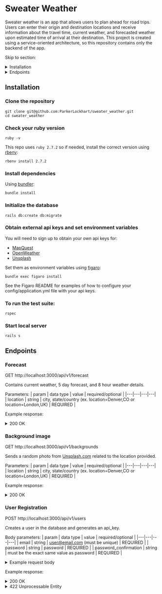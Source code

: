 # Sweater Weather

Sweater weather is an app that allows users to plan ahead for road trips. Users can enter their origin and destination locations and receive information about the travel time, current weather, and forecasted weather upon estimated time of arrival at their destination. This project is created using a service-oriented architecture, so this repository contains only the backend of the app.

Skip to section: 
<details>
  <summary> Installation </summary>
  
  - [Clone repo](#clone-the-repository)
  - [Ruby version](#check-your-ruby-version)
  - [Dependencies](#install-dependencies)
  - [External APIs/environment config](#obtain-external-api-keys-and-set-environment-variables)
  - [How to run the test suite](#to-run-the-test-suite)
  - [Start local server](#start-local-server)
</details>

<details>
  <summary> Endpoints </summary>
  
  - [GET forecast](#forecast)
  - [GET background](#background-image)
  - [POST users](#user-registration)
</details>




## Installation

### Clone the repository 
``` 
git clone git@github.com:ParkerLockhart/sweater_weather.git
cd sweater_weather
```

### Check your ruby version
```
ruby -v
```
This repo uses `ruby 2.7.2`  so if needed, install the correct version using [rbenv](https://github.com/rbenv/rbenv):

```
rbenv install 2.7.2
```

### Install dependencies
 
 Using [bundler](https://bundler.io/):
 ```
bundle install
```

### Initialize the database 
```
rails db:create db:migrate
```

### Obtain external api keys and set environment variables

You will need to sign up to obtain your own api keys for: 
- [MapQuest](https://developer.mapquest.com/documentation/)
- [OpenWeather](https://openweathermap.org/api)
- [Unsplash](https://unsplash.com/developers)

Set them as environment variables using [figaro](https://github.com/laserlemon/figaro):
```
bundle exec figaro install
```
See the Figaro README for examples of how to configure your config/application.yml file with your api keys.

### To run the test suite:

```
rspec 
```

### Start local server 
```
rails s
```

## Endpoints 

### Forecast

GET http://localhost:3000/api/v1/forecast

Contains current weather, 5 day forecast, and 8 hour weather details. 

Parameters: 
 | param | data type | value | required/optional |
 |---|---|---|---|
 | location | string | city, state/country (ex. location=Denver,CO or location=London,UK) | REQUIRED |

Example response:

<details>
  <summary> 200 OK </summary>

```
{
    "data": {
        "id": null,
        "type": "forecast",
        "attributes": {
            "current_weather": {
                "datetime": "2022-03-08 18:27 -0600",
                "sunrise": "2022-03-08 06:51 -0600",
                "sunset": "2022-03-08 18:37 -0600",
                "temperature": 56.89,
                "feels_like": 54.45,
                "humidity": 46,
                "uvi": 0,
                "visibility": 10000,
                "conditions": "clear sky",
                "icon": "01d"
            },
            "daily_weather": [
                {
                    "date": "2022-03-08",
                    "sunrise": "2022-03-08 12:00 -0600",
                    "sunset": "2022-03-08 12:00 -0600",
                    "max_temp": 57.76,
                    "min_temp": 44.29,
                    "conditions": "light rain",
                    "icon": "10d"
                },
                {
                    "date": "2022-03-09",
                    "sunrise": "2022-03-09 12:00 -0600",
                    "sunset": "2022-03-09 12:00 -0600",
                    "max_temp": 65.1,
                    "min_temp": 40.03,
                    "conditions": "broken clouds",
                    "icon": "04d"
                },
                {
                    "date": "2022-03-10",
                    "sunrise": "2022-03-10 12:00 -0600",
                    "sunset": "2022-03-10 12:00 -0600",
                    "max_temp": 73.9,
                    "min_temp": 43.09,
                    "conditions": "clear sky",
                    "icon": "01d"
                },
                {
                    "date": "2022-03-11",
                    "sunrise": "2022-03-11 12:00 -0600",
                    "sunset": "2022-03-11 12:00 -0600",
                    "max_temp": 58.05,
                    "min_temp": 38.26,
                    "conditions": "moderate rain",
                    "icon": "10d"
                },
                {
                    "date": "2022-03-12",
                    "sunrise": "2022-03-12 12:00 -0600",
                    "sunset": "2022-03-12 12:00 -0600",
                    "max_temp": 57.52,
                    "min_temp": 31.57,
                    "conditions": "clear sky",
                    "icon": "01d"
                }
            ],
            "hourly_weather": [
                {
                    "time": "18:00 -0600",
                    "temperature": 56.89,
                    "conditions": "clear sky",
                    "icon": "01d"
                },
                {
                    "time": "19:00 -0600",
                    "temperature": 55.98,
                    "conditions": "clear sky",
                    "icon": "01n"
                },
                {
                    "time": "20:00 -0600",
                    "temperature": 53.76,
                    "conditions": "clear sky",
                    "icon": "01n"
                },
                {
                    "time": "21:00 -0600",
                    "temperature": 50.76,
                    "conditions": "few clouds",
                    "icon": "02n"
                },
                {
                    "time": "22:00 -0600",
                    "temperature": 47.66,
                    "conditions": "scattered clouds",
                    "icon": "03n"
                },
                {
                    "time": "23:00 -0600",
                    "temperature": 44.29,
                    "conditions": "broken clouds",
                    "icon": "04n"
                },
                {
                    "time": "00:00 -0600",
                    "temperature": 42.58,
                    "conditions": "broken clouds",
                    "icon": "04n"
                },
                {
                    "time": "01:00 -0600",
                    "temperature": 41.79,
                    "conditions": "overcast clouds",
                    "icon": "04n"
                }
            ]
        }
    }
}
```
</details>

### Background image

GET http://localhost:3000/api/v1/backgrounds

Sends a random photo from [Unsplash.com](https://unsplash.com/) related to the location provided. 

Parameters: 
 | param | data type | value | required/optional |
 |---|---|---|---|
 | location | string | city, state/country (ex. location=Denver,CO or location=London,UK) | REQUIRED |

Example response: 

<details>
  <summary> 200 OK </summary>

```
{
    "data": {
        "id": null,
        "type": "image",
        "attributes": {
            "location": "san antonio,tx",
            "image_url": "https://images.unsplash.com/photo-1591648279732-4ce0c451ace3?ixid=MnwzMDc2NDR8MHwxfHJhbmRvbXx8fHx8fHx8fDE2NDY3ODU4MTY&ixlib=rb-1.2.1",
            "credit": {
                "source": "https://unsplash.com",
                "author": "Henry Becerra"
            }
        }
    }
}
```
</details>

### User Registration

POST http://localhost:3000/api/v1/users

Creates a user in the database and generates an api_key.

Body parameters:
 | param | data type | value | required/optional |
 |---|---|---|---|
 | email | string | user@email.com (must be unique) | REQUIRED |
 | password | string | password | REQUIRED |
 | password_confirmation | string | must be the exact same value as password | REQUIRED |

<details>
  <summary>Example request body</summary> :
  
  ```
  {
    "email": "jessica@email.com",
    "password": "password123",
    "password_confirmation":"password123"
  }
```
</details> 

Example response: 

<details>
  <summary> 200 OK </summary>

  ```
  {
    "data": {
        "id": "3",
        "type": "user",
        "attributes": {
            "email": "jessica@email.com",
            "api_key": "XGmPkpPzXo53x2qCMVMRwqAtH"
        }
    }
}
```
</details>
<details>
  <summary> 422 Unprocessable Entity </summary>
  ```
    {
    "error": "Passwords don't match."
    }
  ```
or 
```
  {
    "error": "{:email=>["has already been taken"]}"
  }
```
</details>



 



